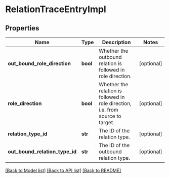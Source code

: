# RelationTraceEntryImpl

## Properties
Name | Type | Description | Notes
------------ | ------------- | ------------- | -------------
**out_bound_role_direction** | **bool** | Whether the outbound relation is followed in role direction. | [optional] 
**role_direction** | **bool** | Whether the relation is followed in role direction, i.e. from source to target. | [optional] 
**relation_type_id** | **str** | The ID of the relation type. | [optional] 
**out_bound_relation_type_id** | **str** | The ID of the outbound relation type. | [optional] 

[[Back to Model list]](../README.md#documentation-for-models) [[Back to API list]](../README.md#documentation-for-api-endpoints) [[Back to README]](../README.md)

